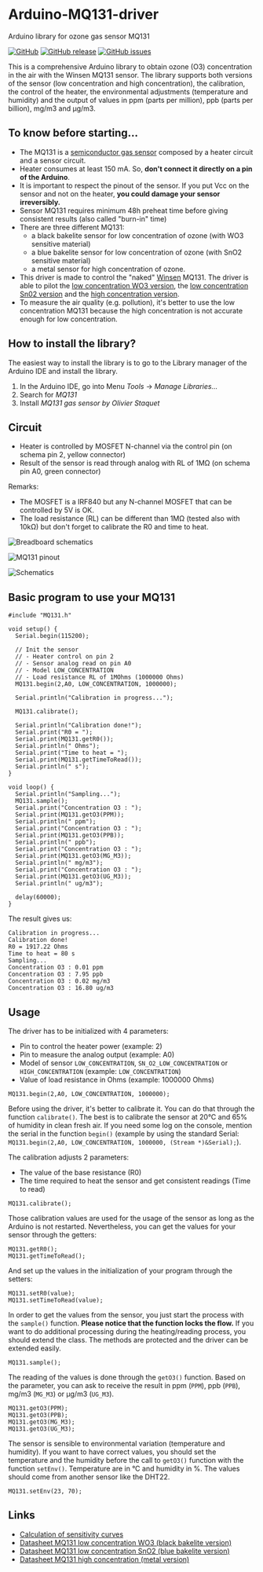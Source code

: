 # Arduino-MQ131-driver
Arduino library for ozone gas sensor MQ131

[![GitHub](https://img.shields.io/github/license/mashape/apistatus.svg)](https://github.com/ostaquet/Arduino-MQ131-driver/blob/master/LICENSE)
[![GitHub release](https://img.shields.io/github/release/ostaquet/Arduino-MQ131-driver.svg)](#releases)
[![GitHub issues](https://img.shields.io/github/issues/ostaquet/Arduino-MQ131-driver.svg)](https://github.com/ostaquet/Arduino-MQ131-driver/issues)

 This is a comprehensive Arduino library to obtain ozone (O3) concentration in the air with the Winsen MQ131 sensor. The library supports both versions of the sensor (low concentration and high concentration), the calibration, the control of the heater, the environmental adjustments (temperature and humidity) and the output of values in ppm (parts per million), ppb (parts per billion), mg/m3 and µg/m3.

## To know before starting...
 * The MQ131 is a [semiconductor gas sensor](https://en.wikipedia.org/wiki/Gas_detector#Semiconductor) composed by a heater circuit and a sensor circuit.
 * Heater consumes at least 150 mA. So, __don't connect it directly on a pin of the Arduino__.
 * It is important to respect the pinout of the sensor. If you put Vcc on the sensor and not on the heater, __you could damage your sensor irreversibly.__ 
 * Sensor MQ131 requires minimum 48h preheat time before giving consistent results (also called "burn-in" time)
 * There are three different MQ131: 
   * a black bakelite sensor for low concentration of ozone (with WO3 sensitive material)
   * a blue bakelite sensor for low concentration of ozone (with SnO2 sensitive material)
   * a metal sensor for high concentration of ozone.
 * This driver is made to control the "naked" [Winsen](https://www.winsen-sensor.com) MQ131. The driver is able to pilot the [low concentration WO3 version](https://github.com/ostaquet/Arduino-MQ131-driver/blob/master/extras/datasheet/MQ131-low-concentration.pdf), the [low concentration Sn02 version](https://github.com/ostaquet/Arduino-MQ131-driver/blob/master/extras/datasheet/MQ131-low-concentration-SnO2.pdf) and the [high concentration version](https://github.com/ostaquet/Arduino-MQ131-driver/blob/master/extras/datasheet/MQ131-high-concentration.pdf).
 * To measure the air quality (e.g. pollution), it's better to use the low concentration MQ131 because the high concentration is not accurate enough for low concentration.
 
## How to install the library?
The easiest way to install the library is to go to the Library manager of the Arduino IDE and install the library.
 1. In the Arduino IDE, go into Menu _Tools_ -> _Manage Libraries..._
 2. Search for _MQ131_
 3. Install _MQ131 gas sensor by Olivier Staquet_
 
## Circuit
 * Heater is controlled by MOSFET N-channel via the control pin (on schema pin 2, yellow connector)
 * Result of the sensor is read through analog with RL of 1MΩ (on schema pin A0, green connector)
 
Remarks:
 * The MOSFET is a IRF840 but any N-channel MOSFET that can be controlled by 5V is OK.
 * The load resistance (RL) can be different than 1MΩ (tested also with 10kΩ) but don't forget to calibrate the R0 and time to heat.

![Breadboard schematics](extras/img/MQ131_bb.png)

![MQ131 pinout](extras/img/MQ131_pinout.png)

![Schematics](extras/img/MQ131_schem.png)

## Basic program to use your MQ131
```
#include "MQ131.h"

void setup() {
  Serial.begin(115200);

  // Init the sensor
  // - Heater control on pin 2
  // - Sensor analog read on pin A0
  // - Model LOW_CONCENTRATION
  // - Load resistance RL of 1MOhms (1000000 Ohms)
  MQ131.begin(2,A0, LOW_CONCENTRATION, 1000000);  

  Serial.println("Calibration in progress...");
  
  MQ131.calibrate();
  
  Serial.println("Calibration done!");
  Serial.print("R0 = ");
  Serial.print(MQ131.getR0());
  Serial.println(" Ohms");
  Serial.print("Time to heat = ");
  Serial.print(MQ131.getTimeToRead());
  Serial.println(" s");
}

void loop() {
  Serial.println("Sampling...");
  MQ131.sample();
  Serial.print("Concentration O3 : ");
  Serial.print(MQ131.getO3(PPM));
  Serial.println(" ppm");
  Serial.print("Concentration O3 : ");
  Serial.print(MQ131.getO3(PPB));
  Serial.println(" ppb");
  Serial.print("Concentration O3 : ");
  Serial.print(MQ131.getO3(MG_M3));
  Serial.println(" mg/m3");
  Serial.print("Concentration O3 : ");
  Serial.print(MQ131.getO3(UG_M3));
  Serial.println(" ug/m3");

  delay(60000);
}
```

The result gives us:
```
Calibration in progress...
Calibration done!
R0 = 1917.22 Ohms
Time to heat = 80 s
Sampling...
Concentration O3 : 0.01 ppm
Concentration O3 : 7.95 ppb
Concentration O3 : 0.02 mg/m3
Concentration O3 : 16.80 ug/m3
```

## Usage
The driver has to be initialized with 4 parameters:
 * Pin to control the heater power (example: 2)
 * Pin to measure the analog output (example: A0)
 * Model of sensor `LOW_CONCENTRATION`, `SN_O2_LOW_CONCENTRATION` or `HIGH_CONCENTRATION` (example: `LOW_CONCENTRATION`)
 * Value of load resistance in Ohms (example: 1000000 Ohms)
```
MQ131.begin(2,A0, LOW_CONCENTRATION, 1000000);
```

Before using the driver, it's better to calibrate it. You can do that through the function `calibrate()`. The best is to calibrate the sensor at 20°C and 65% of humidity in clean fresh air. If you need some log on the console, mention the serial in the function `begin()` (example by using the standard Serial: `MQ131.begin(2,A0, LOW_CONCENTRATION, 1000000, (Stream *)&Serial);`).

The calibration adjusts 2 parameters:
 * The value of the base resistance (R0)
 * The time required to heat the sensor and get consistent readings (Time to read)
```
MQ131.calibrate();
```

Those calibration values are used for the usage of the sensor as long as the Arduino is not restarted. Nevertheless, you can get the values for your sensor through the getters:
```
MQ131.getR0();
MQ131.getTimeToRead();
```

And set up the values in the initialization of your program through the setters:
```
MQ131.setR0(value);
MQ131.setTimeToRead(value);
```

In order to get the values from the sensor, you just start the process with the `sample()` function. **Please notice that the function locks the flow.** If you want to do additional processing during the heating/reading process, you should extend the class. The methods are protected and the driver can be extended easily.
```
MQ131.sample();
```

The reading of the values is done through the `getO3()` function. Based on the parameter, you can ask to receive the result in ppm (`PPM`), ppb (`PPB`), mg/m3 (`MG_M3`) or µg/m3 (`UG_M3`).
```
MQ131.getO3(PPM);
MQ131.getO3(PPB);
MQ131.getO3(MG_M3);
MQ131.getO3(UG_M3);
```

The sensor is sensible to environmental variation (temperature and humidity). If you want to have correct values, you should set the temperature and the humidity before the call to `getO3()` function with the function `setEnv()`. Temperature are in °C and humidity in %. The values should come from another sensor like the DHT22.
```
MQ131.setEnv(23, 70);
```


## Links
 * [Calculation of sensitivity curves](https://github.com/ostaquet/Arduino-MQ131-driver/blob/master/extras/datasheet/Sensitivity_curves.xlsx)
 * [Datasheet MQ131 low concentration WO3 (black bakelite version)](https://github.com/ostaquet/Arduino-MQ131-driver/blob/master/extras/datasheet/MQ131-low-concentration.pdf)
 * [Datasheet MQ131 low concentration SnO2 (blue bakelite version)](https://github.com/ostaquet/Arduino-MQ131-driver/blob/master/extras/datasheet/MQ131-low-concentration-SnO2.pdf)
 * [Datasheet MQ131 high concentration (metal version)](https://github.com/ostaquet/Arduino-MQ131-driver/blob/master/extras/datasheet/MQ131-high-concentration.pdf)
